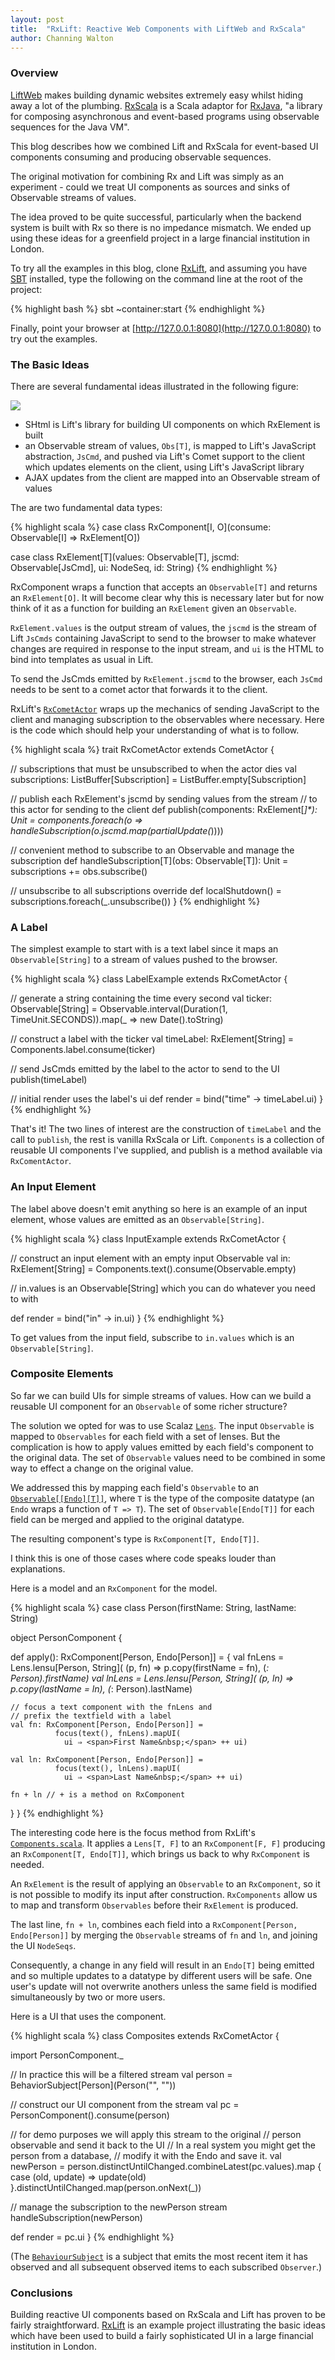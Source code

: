 ```yaml
---
layout: post
title:  "RxLift: Reactive Web Components with LiftWeb and RxScala"
author: Channing Walton
---
```


### Overview

[LiftWeb](http://liftweb.net) makes building dynamic websites extremely easy whilst hiding away a lot of the plumbing. [RxScala](http://reactivex.io/rxscala/) is a Scala adaptor for [RxJava](https://github.com/ReactiveX/RxJava), "a library for composing asynchronous and event-based programs using observable sequences for the Java VM".

This blog describes how we combined Lift and RxScala for event-based UI components consuming and producing observable sequences.

 <!-- break -->

The original motivation for combining Rx and Lift was simply as an experiment - could we treat UI components as sources and sinks of Observable streams of values.

The idea proved to be quite successful, particularly when the backend system is built with Rx so there is no impedance mismatch. We ended up using these ideas for a greenfield project in a large financial institution in London.

To try all the examples in this blog, clone [RxLift](https://github.com/channingwalton/rxlift), and assuming you have [SBT](http://www.scala-sbt.org) installed, type the following on the command line at the root of the project:

{% highlight bash %}
sbt ~container:start
{% endhighlight %}

Finally, point your browser at [http://127.0.0.1:8080](http://127.0.0.1:8080) to try out the examples.

### The Basic Ideas

There are several fundamental ideas illustrated in the following figure:

<img src="/images/blog/2015-03-13-rxlift.jpg">

* SHtml is Lift's library for building UI components on which RxElement is built
* an Observable stream of values, `Obs[T]`, is mapped to Lift's JavaScript abstraction, `JsCmd`, and pushed via Lift's Comet support to the client which updates elements on the client, using Lift's JavaScript library
* AJAX updates from the client are mapped into an Observable stream of values

The are two fundamental data types:

{% highlight scala %}
case class RxComponent[I, O](consume: Observable[I] ⇒ RxElement[O])

case class RxElement[T](values: Observable[T], jscmd: Observable[JsCmd], ui: NodeSeq, id: String)
{% endhighlight %}

RxComponent wraps a function that accepts an `Observable[T]` and returns an `RxElement[O]`. It will become clear why this is necessary later but for now think of it as a function for building an `RxElement` given an `Observable`.

`RxElement.values` is the output stream of values, the `jscmd` is the stream of Lift `JsCmds` containing JavaScript to send to the browser to make whatever changes are required in response to the input stream, and `ui` is the HTML to bind into templates as usual in Lift.

To send the JsCmds emitted by `RxElement.jscmd` to the browser, each `JsCmd` needs to be sent to a comet actor that forwards it to the client.

RxLift's [`RxCometActor`](https://github.com/channingwalton/rxlift/blob/master/core/src/main/scala/com/casualmiracles/rxlift/RxCometActor.scala) wraps up the mechanics of sending JavaScript to the client and managing subscription to the observables where necessary. Here is the code which should help your understanding of what is to follow.

{% highlight scala %}
trait RxCometActor extends CometActor {

  // subscriptions that must be unsubscribed to when the actor dies
  val subscriptions: ListBuffer[Subscription] =
    ListBuffer.empty[Subscription]

  // publish each RxElement's jscmd by sending values from the stream
  // to this actor for sending to the client
  def publish(components: RxElement[_]*): Unit =
  components.foreach(o ⇒
    handleSubscription(o.jscmd.map(partialUpdate(_))))

  // convenient method to subscribe to an Observable and manage the subscription
  def handleSubscription[T](obs: Observable[T]): Unit =
    subscriptions += obs.subscribe()

  // unsubscribe to all subscriptions
  override def localShutdown() =
    subscriptions.foreach(_.unsubscribe())
}
{% endhighlight %}

### A Label

The simplest example to start with is a text label since it maps an `Observable[String]` to a stream of values pushed to the browser.

{% highlight scala %}
class LabelExample extends RxCometActor {

  // generate a string containing the time every second
  val ticker: Observable[String] =
    Observable.interval(Duration(1, TimeUnit.SECONDS)).map(_ ⇒ new Date().toString)

  // construct a label with the ticker
  val timeLabel: RxElement[String] = Components.label.consume(ticker)

  // send JsCmds emitted by the label to the actor to send to the UI
  publish(timeLabel)

  // initial render uses the label's ui
  def render = bind("time" -> timeLabel.ui)
}
{% endhighlight %}

That's it! The two lines of interest are the construction of `timeLabel` and the call to `publish`, the rest is vanilla RxScala or Lift. `Components` is a collection of reusable UI components I've supplied, and publish is a method available via `RxComentActor`.

### An Input Element

The label above doesn't emit anything so here is an example of an input element, whose values are emitted as an `Observable[String]`.

{% highlight scala %}
class InputExample extends RxCometActor {

  // construct an input element with an empty input Observable
  val in: RxElement[String] = Components.text().consume(Observable.empty)

  // in.values is an Observable[String] which you can do whatever you need to with

  def render = bind("in" -> in.ui)
}
{% endhighlight %}

To get values from the input field, subscribe to `in.values` which is an `Observable[String]`.

### Composite Elements

So far we can build UIs for simple streams of values. How can we build a reusable UI component for an `Observable` of some richer structure?

The solution we opted for was to use Scalaz [`Lens`](http://eed3si9n.com/learning-scalaz/Lens.html). The input `Observable` is mapped to `Observables` for each field with a set of lenses. But the complication is how to apply values emitted by each field's component to the original data. The set of `Observable` values need to be combined in some way to effect a change on the original value.

We addressed this by mapping each field's `Observable` to an [`Observable[[Endo][T]]`](https://oss.sonatype.org/service/local/repositories/releases/archive/org/scalaz/scalaz_2.11/7.1.1/scalaz_2.11-7.1.1-javadoc.jar/!/index.html#scalaz.Endo), where `T` is the type of the composite datatype (an `Endo` wraps a function of `T => T`). The set of `Observable[Endo[T]]` for each field can be merged and applied to the original datatype.

The resulting component's type is `RxComponent[T, Endo[T]]`.

I think this is one of those cases where code speaks louder than explanations.

Here is a model and an `RxComponent` for the model.

{% highlight scala %}
case class Person(firstName: String, lastName: String)

object PersonComponent {

  def apply(): RxComponent[Person, Endo[Person]] = {
    val fnLens = Lens.lensu[Person, String](
                   (p, fn) ⇒ p.copy(firstName = fn),
                   (_: Person).firstName)
    val lnLens = Lens.lensu[Person, String](
                   (p, ln) ⇒ p.copy(lastName = ln),
                   (_: Person).lastName)

    // focus a text component with the fnLens and
    // prefix the textfield with a label
    val fn: RxComponent[Person, Endo[Person]] =
              focus(text(), fnLens).mapUI(
	            ui ⇒ <span>First Name&nbsp;</span> ++ ui)

    val ln: RxComponent[Person, Endo[Person]] =
              focus(text(), lnLens).mapUI(
	            ui ⇒ <span>Last Name&nbsp;</span> ++ ui)

    fn + ln // + is a method on RxComponent
  }
}
{% endhighlight %}

The interesting code here is the focus method from RxLift's [`Components.scala`](https://github.com/channingwalton/rxlift/blob/master/core/src/main/scala/com/casualmiracles/rxlift/Components.scala). It applies a `Lens[T, F]` to an `RxComponent[F, F]` producing an `RxComponent[T, Endo[T]]`, which brings us back to why `RxComponent` is needed.

An `RxElement` is the result of applying an `Observable` to an `RxComponent`, so it is not possible to modify its input after construction. `RxComponents` allow us to map and transform `Observables` before their `RxElement` is produced.

The last line, `fn + ln`, combines each field into a `RxComponent[Person, Endo[Person]]` by merging the `Observable` streams of `fn` and `ln`, and joining the UI `NodeSeqs`.

Consequently, a change in any field will result in an `Endo[T]` being emitted and so multiple updates to a datatype by different users will be safe. One user's update will not overwrite anothers unless the same field is modified simultaneously by two or more users.

Here is a UI that uses the component.

{% highlight scala %}
class Composites extends RxCometActor {

  import PersonComponent._

  // In practice this will be a filtered stream
  val person = BehaviorSubject[Person](Person("", ""))

  // construct our UI component from the stream
  val pc = PersonComponent().consume(person)

  // for demo purposes we will apply this stream to the original
  // person observable and send it back to the UI
  // In a real system you might get the person from a database,
  // modify it with the Endo and save it.
  val newPerson = person.distinctUntilChanged.combineLatest(pc.values).map {
    case (old, update) ⇒ update(old)
  }.distinctUntilChanged.map(person.onNext(_))

  // manage the subscription to the newPerson stream
  handleSubscription(newPerson)

  def render = pc.ui
}
{% endhighlight %}

(The [`BehaviourSubject`](http://reactivex.io/RxJava/javadoc/rx/subjects/BehaviorSubject.html) is a subject that emits the most recent item it has observed and all subsequent observed items to each subscribed `Observer`.)

### Conclusions

Building reactive UI components based on RxScala and Lift has proven to be fairly straightforward. [RxLift](https://github.com/channingwalton/rxlift) is an example
project illustrating the basic ideas which have been used to build a fairly sophisticated UI in a large financial institution in London.
